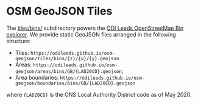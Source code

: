 # OSM GeoJSON Tiles

The [tiles/bins/](tiles/bins/) subdirectory powers the [ODI Leeds OpenStreetMap Bin explorer](https://odileeds.github.io/osmedit/bins/). We provide static GeoJSON files arranged in the following structure:

  * Tiles: `https://odileeds.github.io/osm-geojson/tiles/bins/{z}/{x}/{y}.geojson`
  * Areas: `https://odileeds.github.io/osm-geojson/areas/bins/GB/{LAD20CD}.geojson`;
  * Area boundaries: `https://odileeds.github.io/osm-geojson/boundaries/bins/GB/{LAD20CD}.geojson`

where `{LAD20CD}` is the ONS Local Authority District code as of May 2020.
